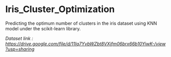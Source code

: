 # Iris_Cluster_Optimization

Predicting the optimum number of clusters in the iris dataset using KNN model under the scikit-learn library.

<i>Dataset link : https://drive.google.com/file/d/11Iq7YvbWZbt8VXjfm06brx66b10YiwK-/view?usp=sharing</i>
